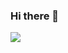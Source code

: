 ### Hi there 👋

<!--
**sagirichan28/sagirichan28** is a ✨ _special_ ✨ repository because its `README.md` (this file) appears on your GitHub profile.

Here are some ideas to get you started:

<img src=”http://https://images-wixmp-ed30a86b8c4ca887773594c2.wixmp.com/f/db33f89d-c374-4063-82ec-32fa3e3d0d53/dc0olaz-b3954d2d-8a14-4816-8b4f-d818c79e372a.png/v1/fill/w_1192,h_670,q_75,strp/izumi_sagiri_wallpaper_by_rudy_sign-dc0olaz.png?token=eyJ0eXAiOiJKV1QiLCJhbGciOiJIUzI1NiJ9.eyJpc3MiOiJ1cm46YXBwOjdlMGQxODg5ODIyNjQzNzNhNWYwZDQxNWVhMGQyNmUwIiwic3ViIjoidXJuOmFwcDo3ZTBkMTg4OTgyMjY0MzczYTVmMGQ0MTVlYTBkMjZlMCIsImF1ZCI6WyJ1cm46c2VydmljZTppbWFnZS5vcGVyYXRpb25zIl0sIm9iaiI6W1t7InBhdGgiOiIvZi9kYjMzZjg5ZC1jMzc0LTQwNjMtODJlYy0zMmZhM2UzZDBkNTMvZGMwb2xhei1iMzk1NGQyZC04YTE0LTQ4MTYtOGI0Zi1kODE4Yzc5ZTM3MmEucG5nIiwid2lkdGgiOiI8PTExOTIiLCJoZWlnaHQiOiI8PTY3MCJ9XV19.8ew-ktxW8KNYRYiYzi3kIhv2x12yFSwuc8_3X1qDpEw”>

- 🔭 I’m currently working on ...
- 🌱 I’m currently learning ...
- 👯 I’m looking to collaborate on ...
- 🤔 I’m looking for help with ...
- 💬 Ask me about ...
- 📫 How to reach me: ...
- 😄 Pronouns: ...
- ⚡ Fun fact: ...
--> <img src=”http://https://images-wixmp-ed30a86b8c4ca887773594c2.wixmp.com/f/db33f89d-c374-4063-82ec-32fa3e3d0d53/dc0olaz-b3954d2d-8a14-4816-8b4f-d818c79e372a.png/v1/fill/w_1192,h_670,q_75,strp/izumi_sagiri_wallpaper_by_rudy_sign-dc0olaz.png?token=eyJ0eXAiOiJKV1QiLCJhbGciOiJIUzI1NiJ9.eyJpc3MiOiJ1cm46YXBwOjdlMGQxODg5ODIyNjQzNzNhNWYwZDQxNWVhMGQyNmUwIiwic3ViIjoidXJuOmFwcDo3ZTBkMTg4OTgyMjY0MzczYTVmMGQ0MTVlYTBkMjZlMCIsImF1ZCI6WyJ1cm46c2VydmljZTppbWFnZS5vcGVyYXRpb25zIl0sIm9iaiI6W1t7InBhdGgiOiIvZi9kYjMzZjg5ZC1jMzc0LTQwNjMtODJlYy0zMmZhM2UzZDBkNTMvZGMwb2xhei1iMzk1NGQyZC04YTE0LTQ4MTYtOGI0Zi1kODE4Yzc5ZTM3MmEucG5nIiwid2lkdGgiOiI8PTExOTIiLCJoZWlnaHQiOiI8PTY3MCJ9XV19.8ew-ktxW8KNYRYiYzi3kIhv2x12yFSwuc8_3X1qDpEw”>


